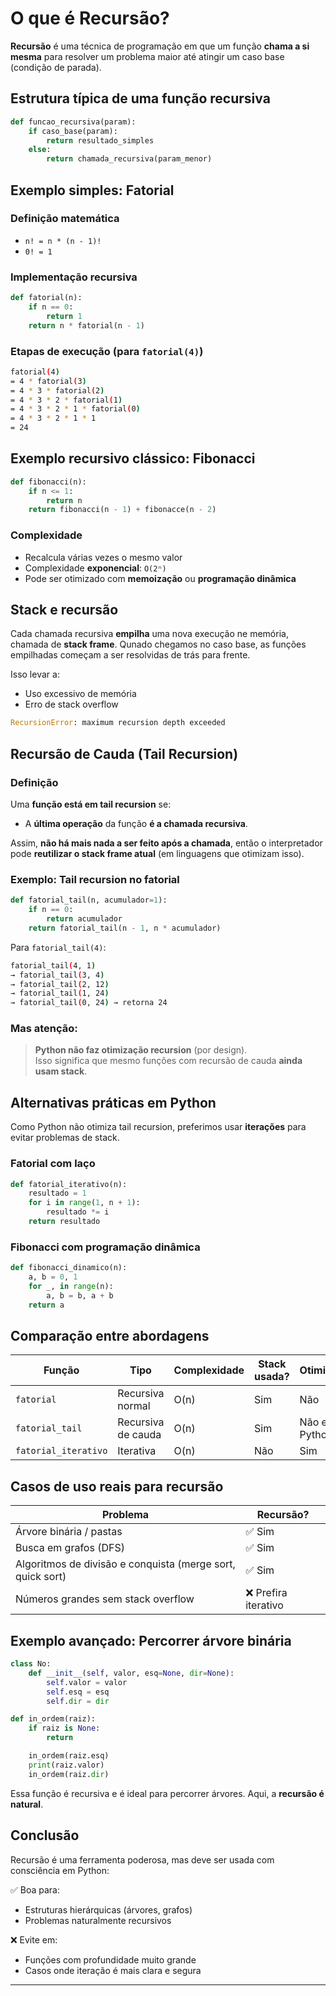 # O que é Recursão?

**Recursão** é uma técnica de programação em que um função
**chama a si mesma** para resolver um problema maior até atingir um caso
base (condição de parada).

## Estrutura típica de uma função recursiva

```py
def funcao_recursiva(param):
    if caso_base(param):
        return resultado_simples
    else:
        return chamada_recursiva(param_menor)
```

## Exemplo simples: Fatorial

### Definição matemática

- `n! = n * (n - 1)!`
- `0! = 1`

### Implementação recursiva

```py
def fatorial(n):
    if n == 0:
        return 1
    return n * fatorial(n - 1)
```

### Etapas de execução (para `fatorial(4)`)

```bash
fatorial(4)
= 4 * fatorial(3)
= 4 * 3 * fatorial(2)
= 4 * 3 * 2 * fatorial(1)
= 4 * 3 * 2 * 1 * fatorial(0)
= 4 * 3 * 2 * 1 * 1
= 24
```

## Exemplo recursivo clássico: Fibonacci

```py
def fibonacci(n):
    if n <= 1:
        return n
    return fibonacci(n - 1) + fibonacce(n - 2)
```

### Complexidade

- Recalcula várias vezes o mesmo valor
- Complexidade **exponencial**: `O(2ⁿ)`
- Pode ser otimizado com **memoização** ou **programação dinâmica**

## Stack e recursão

Cada chamada recursiva **empilha** uma nova execução ne memória, chamada
de **stack frame**. Qunado chegamos no caso base, as funções empilhadas
começam a ser resolvidas de trás para frente.

Isso levar a:

- Uso excessivo de memória
- Erro de stack overflow

```py
RecursionError: maximum recursion depth exceeded
```

## Recursão de Cauda (Tail Recursion)

### Definição

Uma **função está em tail recursion** se:

- A **última operação** da função **é a chamada recursiva**.

Assim, **não há mais nada a ser feito após a chamada**, então o interpretador
pode **reutilizar o stack frame atual** (em linguagens que otimizam isso).

### Exemplo: Tail recursion no fatorial

```py
def fatorial_tail(n, acumulador=1):
    if n == 0:
        return acumulador
    return fatorial_tail(n - 1, n * acumulador)
```

Para `fatorial_tail(4)`:

```bash
fatorial_tail(4, 1)
→ fatorial_tail(3, 4)
→ fatorial_tail(2, 12)
→ fatorial_tail(1, 24)
→ fatorial_tail(0, 24) → retorna 24
```

### Mas atenção:

> **Python não faz otimização recursion** (por design).  
> Isso significa que mesmo funções com recursão de cauda **ainda usam stack**.

## Alternativas práticas em Python

Como Python não otimiza tail recursion, preferimos usar **iterações** para
evitar problemas de stack.

### Fatorial com laço

```py
def fatorial_iterativo(n):
    resultado = 1
    for i in range(1, n + 1):
        resultado *= i
    return resultado
```

### Fibonacci com programação dinâmica

```py
def fibonacci_dinamico(n):
    a, b = 0, 1
    for _, in range(n):
        a, b = b, a + b
    return a
```

## Comparação entre abordagens

Função               | Tipo               | Complexidade | Stack usada? | Otimizada?
-------------------- | ------------------ | ------------ | ------------ | -------------
`fatorial`           | Recursiva normal   | O(n)         | Sim          | Não 
`fatorial_tail`      | Recursiva de cauda | O(n)         | Sim          | Não em Python
`fatorial_iterativo` | Iterativa          | O(n)         | Não          | Sim

## Casos de uso reais para recursão

Problema                                                   | Recursão?
---------------------------------------------------------- | --------------------
Árvore binária / pastas                                    | ✅ Sim
Busca em grafos (DFS)                                      | ✅ Sim
Algoritmos de divisão e conquista (merge sort, quick sort) | ✅ Sim
Números grandes sem stack overflow                         | ❌ Prefira iterativo

## Exemplo avançado: Percorrer árvore binária

```py
class No:
    def __init__(self, valor, esq=None, dir=None):
        self.valor = valor
        self.esq = esq
        self.dir = dir

def in_ordem(raiz):
    if raiz is None:
        return

    in_ordem(raiz.esq)
    print(raiz.valor)
    in_ordem(raiz.dir)
```

Essa função é recursiva e é ideal para percorrer árvores. Aqui, a **recursão é natural**.

## Conclusão

Recursão é uma ferramenta poderosa, mas deve ser usada com consciência em Python:

✅ Boa para:

- Estruturas hierárquicas (árvores, grafos)
- Problemas naturalmente recursivos

❌ Evite em:

- Funções com profundidade muito grande
- Casos onde iteração é mais clara e segura

---
